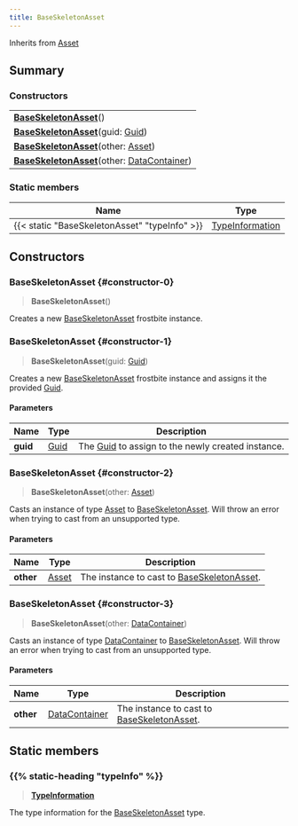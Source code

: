 ```yaml
---
title: BaseSkeletonAsset
---
```


Inherits from [Asset](/vext/ref/fb/asset)

## Summary

### Constructors

|  |
| --- |
| **[BaseSkeletonAsset](#constructor-0)**() |
| **[BaseSkeletonAsset](#constructor-1)**(guid: [Guid](/vext/ref/shared/type/guid)) |
| **[BaseSkeletonAsset](#constructor-2)**(other: [Asset](/vext/ref/fb/asset)) |
| **[BaseSkeletonAsset](#constructor-3)**(other: [DataContainer](/vext/ref/shared/type/datacontainer)) |

### Static members

| Name | Type |
| ---- | ---- |
| {{< static "BaseSkeletonAsset" "typeInfo" >}} | [TypeInformation](/vext/ref/shared/type/typeinformation) |

## Constructors

### BaseSkeletonAsset {#constructor-0}

> **BaseSkeletonAsset**()

Creates a new [BaseSkeletonAsset](/vext/ref/fb/baseskeletonasset) frostbite instance.

### BaseSkeletonAsset {#constructor-1}

> **BaseSkeletonAsset**(guid: [Guid](/vext/ref/shared/type/guid))

Creates a new [BaseSkeletonAsset](/vext/ref/fb/baseskeletonasset) frostbite instance and assigns it the provided [Guid](/vext/ref/shared/type/guid).

#### Parameters

| Name | Type | Description |
| ---- | ---- | ----------- |
| **guid** | [Guid](/vext/ref/shared/type/guid) | The [Guid](/vext/ref/shared/type/guid) to assign to the newly created instance. |

### BaseSkeletonAsset {#constructor-2}

> **BaseSkeletonAsset**(other: [Asset](/vext/ref/fb/asset))

Casts an instance of type [Asset](/vext/ref/fb/asset) to [BaseSkeletonAsset](/vext/ref/fb/baseskeletonasset). Will throw an error when trying to cast from an unsupported type.

#### Parameters

| Name | Type | Description |
| ---- | ---- | ----------- |
| **other** | [Asset](/vext/ref/fb/asset) | The instance to cast to [BaseSkeletonAsset](/vext/ref/fb/baseskeletonasset). |

### BaseSkeletonAsset {#constructor-3}

> **BaseSkeletonAsset**(other: [DataContainer](/vext/ref/shared/type/datacontainer))

Casts an instance of type [DataContainer](/vext/ref/shared/type/datacontainer) to [BaseSkeletonAsset](/vext/ref/fb/baseskeletonasset). Will throw an error when trying to cast from an unsupported type.

#### Parameters

| Name | Type | Description |
| ---- | ---- | ----------- |
| **other** | [DataContainer](/vext/ref/shared/type/datacontainer) | The instance to cast to [BaseSkeletonAsset](/vext/ref/fb/baseskeletonasset). |

## Static members

### {{% static-heading "typeInfo" %}}

> **[TypeInformation](/vext/ref/shared/type/typeinformation)**

The type information for the [BaseSkeletonAsset](/vext/ref/fb/baseskeletonasset) type.

